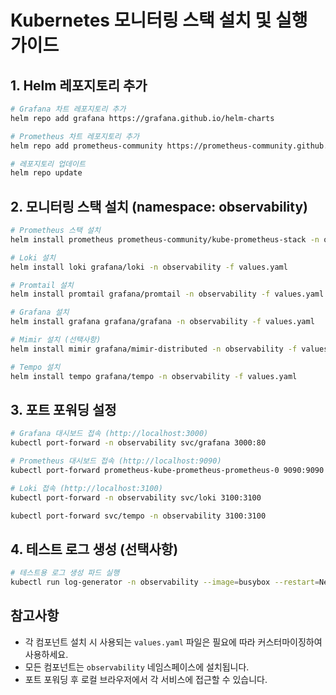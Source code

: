# Kubernetes 모니터링 스택 설치 및 실행 가이드

## 1. Helm 레포지토리 추가
```bash
# Grafana 차트 레포지토리 추가
helm repo add grafana https://grafana.github.io/helm-charts

# Prometheus 차트 레포지토리 추가
helm repo add prometheus-community https://prometheus-community.github.io/helm-charts

# 레포지토리 업데이트
helm repo update
```

## 2. 모니터링 스택 설치 (namespace: observability)
```bash
# Prometheus 스택 설치
helm install prometheus prometheus-community/kube-prometheus-stack -n observability -f values.yaml

# Loki 설치
helm install loki grafana/loki -n observability -f values.yaml

# Promtail 설치
helm install promtail grafana/promtail -n observability -f values.yaml

# Grafana 설치
helm install grafana grafana/grafana -n observability -f values.yaml

# Mimir 설치 (선택사항)
helm install mimir grafana/mimir-distributed -n observability -f values.yaml

# Tempo 설치
helm install tempo grafana/tempo -n observability -f values.yaml
```

## 3. 포트 포워딩 설정
```bash
# Grafana 대시보드 접속 (http://localhost:3000)
kubectl port-forward -n observability svc/grafana 3000:80

# Prometheus 대시보드 접속 (http://localhost:9090)
kubectl port-forward prometheus-kube-prometheus-prometheus-0 9090:9090 -n observability

# Loki 접속 (http://localhost:3100)
kubectl port-forward -n observability svc/loki 3100:3100

kubectl port-forward svc/tempo -n observability 3100:3100
```

## 4. 테스트 로그 생성 (선택사항)
```bash
# 테스트용 로그 생성 파드 실행
kubectl run log-generator -n observability --image=busybox --restart=Never -- sh -c "while true; do echo 'Test log from Promtail - $(date)'; sleep 1; done"
```

## 참고사항
- 각 컴포넌트 설치 시 사용되는 `values.yaml` 파일은 필요에 따라 커스터마이징하여 사용하세요.
- 모든 컴포넌트는 `observability` 네임스페이스에 설치됩니다.
- 포트 포워딩 후 로컬 브라우저에서 각 서비스에 접근할 수 있습니다.